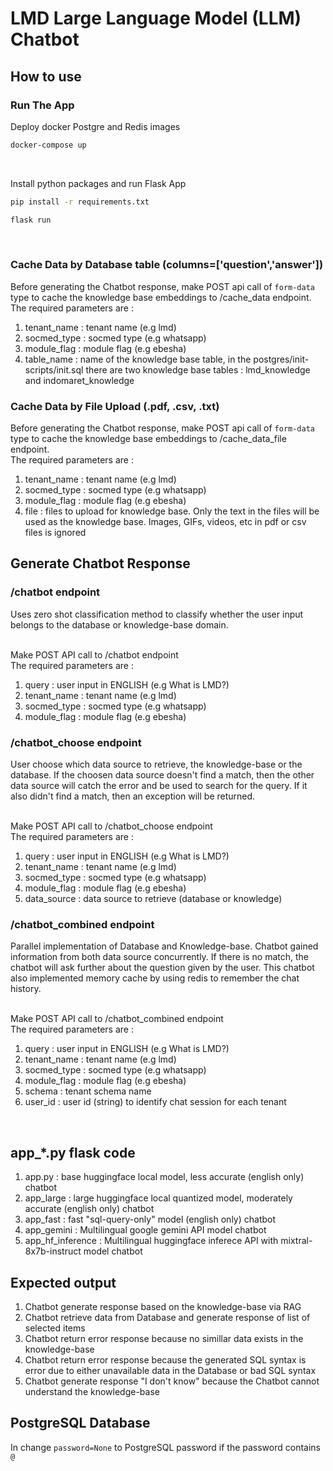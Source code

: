 # LMD Large Language Model (LLM) Chatbot
## How to use 
### Run The App
Deploy docker Postgre and Redis images
```bash
docker-compose up
```
<br>

Install python packages and run Flask App
```bash
pip install -r requirements.txt
```

```bash
flask run
```

<br>

### Cache Data by Database table (columns=['question','answer'])
Before generating the Chatbot response, make POST api call of `form-data` type to cache the knowledge base embeddings to /cache_data endpoint. <br>
The required parameters are :
1. tenant_name : tenant name (e.g lmd)
2. socmed_type : socmed type (e.g whatsapp)
3. module_flag : module flag (e.g ebesha)
4. table_name : name of the knowledge base table, in the postgres/init-scripts/init.sql there are two knowledge base tables : lmd_knowledge and indomaret_knowledge 

### Cache Data by File Upload (.pdf, .csv, .txt)
Before generating the Chatbot response, make POST api call of `form-data` type to cache the knowledge base embeddings to /cache_data_file endpoint. <br>
The required parameters are :
1. tenant_name : tenant name (e.g lmd)
2. socmed_type : socmed type (e.g whatsapp)
3. module_flag : module flag (e.g ebesha)
4. file : files to upload for knowledge base. Only the text in the files will be used as the knowledge base. Images, GIFs, videos, etc in pdf or csv files is ignored <br>

## Generate Chatbot Response 
### /chatbot endpoint
Uses zero shot classification method to classify whether the user input belongs to the database or knowledge-base domain. <br><br>

Make POST API call to /chatbot endpoint <br>
The required parameters are :
1. query : user input in ENGLISH (e.g What is LMD?)
2. tenant_name : tenant name (e.g lmd)
3. socmed_type : socmed type (e.g whatsapp)
4. module_flag : module flag (e.g ebesha)


### /chatbot_choose endpoint
User choose which data source to retrieve, the knowledge-base or the database. If the choosen data source doesn't find a match, then the other data source will catch the error and be used to search for the query. If it also didn't find a match, then an exception will be returned. <br><br>

Make POST API call to /chatbot_choose endpoint <br>
The required parameters are :
1. query : user input in ENGLISH (e.g What is LMD?)
2. tenant_name : tenant name (e.g lmd)
3. socmed_type : socmed type (e.g whatsapp)
4. module_flag : module flag (e.g ebesha)
5. data_source : data source to retrieve (database or knowledge)


### /chatbot_combined endpoint
Parallel implementation of Database and Knowledge-base. Chatbot gained information from both data source concurrently. If there is no match, the chatbot will ask further about the question given by the user. This chatbot also implemented memory cache by using redis to remember the chat history. <br><br>

Make POST API call to /chatbot_combined endpoint <br>
The required parameters are :
1. query : user input in ENGLISH (e.g What is LMD?)
2. tenant_name : tenant name (e.g lmd)
3. socmed_type : socmed type (e.g whatsapp)
4. module_flag : module flag (e.g ebesha)
5. schema : tenant schema name
6. user_id : user id (string) to identify chat session for each tenant
<br>

## app_*.py flask code
1. app.py : base huggingface local model, less accurate (english only) chatbot
2. app_large : large huggingface local quantized model, moderately accurate (english only) chatbot
3. app_fast : fast "sql-query-only" model (english only) chatbot
4. app_gemini : Multilingual google gemini API model chatbot
5. app_hf_inference : Multilingual huggingface inferece API with mixtral-8x7b-instruct model chatbot
 

## Expected output
1. Chatbot generate response based on the knowledge-base via RAG 
2. Chatbot retrieve data from Database and generate response of list of selected items
3. Chatbot return error response because no simillar data exists in the knowledge-base
4. Chatbot return error response because the generated SQL syntax is error due to either unavailable data in the Database or bad SQL syntax
5. Chatbot generate response "I don't know" because the Chatbot cannot understand the knowledge-base

## PostgreSQL Database
In change `password=None` to PostgreSQL password if the password contains `@`



